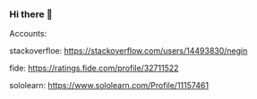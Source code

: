 ### Hi there 👋

<!--
**NeginSal/NeginSal** is a ✨ _special_ ✨ repository because its `README.md` (this file) appears on your GitHub profile.

Here are some ideas to get you started:

- 🔭 I’m currently working on ...
- 🌱 I’m currently learning ...
- 👯 I’m looking to collaborate on ...
- 🤔 I’m looking for help with ...
- 💬 Ask me about ...
- 📫 How to reach me: ...
- 😄 Pronouns: ...
- ⚡ Fun fact: ...
-->
Accounts:

   stackoverfloe: https://stackoverflow.com/users/14493830/negin
  
   fide: https://ratings.fide.com/profile/32711522
  
   sololearn: https://www.sololearn.com/Profile/11157461
